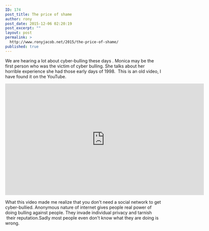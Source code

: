 ```yaml
---
ID: 174
post_title: The price of shame
author: rony
post_date: 2015-12-06 02:20:19
post_excerpt: ""
layout: post
permalink: >
  http://www.ronyjacob.net/2015/the-price-of-shame/
published: true
---
```

We are hearing a lot about cyber-bulling these days . Monica may be the first person who was the victim of cyber bulling. She talks about her horrible experience she had those early days of 1998.  This is an old video, I have found it on the YouTube.

<iframe src="https://www.youtube.com/embed/H_8y0WLm78U" width="640" height="360" frameborder="0" allowfullscreen="allowfullscreen"></iframe>

What this video made me realize that you don't need a social network to get cyber-bullied. Anonymous nature of internet gives people real power of doing bulling against people. They invade individual privacy and tarnish  their reputation.Sadly most people even don't know what they are doing is wrong.
